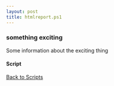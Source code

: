 ```yaml
---
layout: post
title: htmlreport.ps1
---
```


### something exciting

Some information about the exciting thing

#### Script

<script src="https://gist-it.appspot.com/github.com/BanterBoy/scripts-blog/blob/master/PowerShell/scripts/information/htmlreport.ps1"></script>

<a href="/menu/_pages/scripts.html">Back to Scripts</a>
